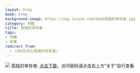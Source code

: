 ```yaml
---
layout: blog
book: true
background-image: https://img.locyoo.com/book孤独的幸存者.jpg
category: 书籍
title: 孤独的幸存者
tags:
- 书籍
- 军事
redirect_from:
  - /2024/03/孤独的幸存者/
---
```

![](https://img.locyoo.com/book孤独的幸存者.jpg)
孤独的幸存者: <a name = "ref1" href="https://url18.ctfile.com/f/50983618-1253431957-56f841?p=3619">点击下载</a>，访问密码请点击右上方“关于”自行查看
